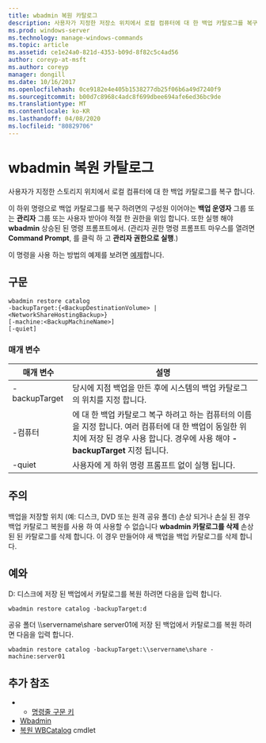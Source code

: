 ```yaml
---
title: wbadmin 복원 카탈로그
description: 사용자가 지정한 저장소 위치에서 로컬 컴퓨터에 대 한 백업 카탈로그를 복구 하는 wbadmin restore catalog에 대 한 Windows 명령 항목입니다.
ms.prod: windows-server
ms.technology: manage-windows-commands
ms.topic: article
ms.assetid: ce1e24a0-821d-4353-b09d-8f82c5c4ad56
author: coreyp-at-msft
ms.author: coreyp
manager: dongill
ms.date: 10/16/2017
ms.openlocfilehash: 0ce9182e4e405b1538277db25f06b6a49d7240f9
ms.sourcegitcommit: b00d7c8968c4adc8f699dbee694afe6ed36bc9de
ms.translationtype: MT
ms.contentlocale: ko-KR
ms.lasthandoff: 04/08/2020
ms.locfileid: "80829706"
---
```

# <a name="wbadmin-restore-catalog"></a>wbadmin 복원 카탈로그



사용자가 지정한 스토리지 위치에서 로컬 컴퓨터에 대 한 백업 카탈로그를 복구 합니다.

이 하위 명령으로 백업 카탈로그를 복구 하려면의 구성원 이어야는 **백업 운영자** 그룹 또는 **관리자** 그룹 또는 사용자 받아야 적절 한 권한을 위임 합니다. 또한 실행 해야 **wbadmin** 상승된 된 명령 프롬프트에서. (관리자 권한 명령 프롬프트 마우스를 열려면 **Command Prompt**, 를 클릭 하 고 **관리자 권한으로 실행**.)

이 명령을 사용 하는 방법의 예제를 보려면 [예제](#BKMK_examples)합니다.

## <a name="syntax"></a>구문

```
wbadmin restore catalog
-backupTarget:{<BackupDestinationVolume> | <NetworkShareHostingBackup>}
[-machine:<BackupMachineName>]
[-quiet]
```

### <a name="parameters"></a>매개 변수

|매개 변수|설명|
|---------|-----------|
|-backupTarget|당시에 지점 백업을 만든 후에 시스템의 백업 카탈로그의 위치를 지정 합니다.|
|-컴퓨터|에 대 한 백업 카탈로그 복구 하려고 하는 컴퓨터의 이름을 지정 합니다. 여러 컴퓨터에 대 한 백업이 동일한 위치에 저장 된 경우 사용 합니다. 경우에 사용 해야 **-backupTarget** 지정 됩니다.|
|-quiet|사용자에 게 하위 명령 프롬프트 없이 실행 됩니다.|

## <a name="remarks"></a>주의

백업을 저장할 위치 (예: 디스크, DVD 또는 원격 공유 폴더) 손상 되거나 손실 된 경우 백업 카탈로그 복원를 사용 하 여 사용할 수 없습니다 **wbadmin 카탈로그를 삭제** 손상된 된 카탈로그를 삭제 합니다. 이 경우 만들어야 새 백업을 백업 카탈로그를 삭제 합니다.

## <a name="examples"></a><a name=BKMK_examples></a>예와

D: 디스크에 저장 된 백업에서 카탈로그를 복원 하려면 다음을 입력 합니다.
```
wbadmin restore catalog -backupTarget:d
```
공유 폴더 \\\\servername\share server01에 저장 된 백업에서 카탈로그를 복원 하려면 다음을 입력 합니다.
```
wbadmin restore catalog -backupTarget:\\servername\share -machine:server01
```

## <a name="additional-references"></a>추가 참조

-   - [명령줄 구문 키](command-line-syntax-key.md)
-   [Wbadmin](wbadmin.md)
-   [복원 WBCatalog](https://technet.microsoft.com/library/jj902437.aspx) cmdlet